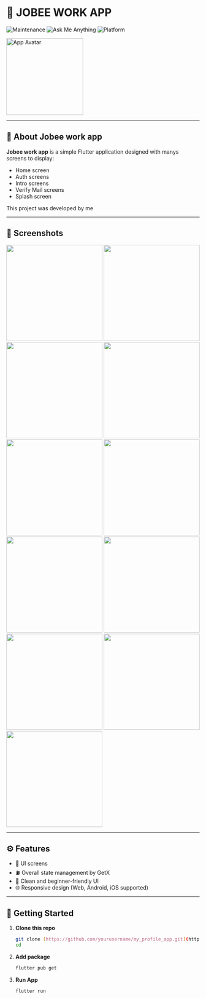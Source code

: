 # 🎯 JOBEE WORK APP

![Maintenance](https://img.shields.io/badge/Maintenance-yes-brightgreen) 
![Ask Me Anything](https://img.shields.io/badge/Ask%20me-anything-1abc9c.svg)
![Platform](https://img.shields.io/badge/Platform-Android%20%7C%20iOS%20%7C%20Web-blue)

<img src="https://drive.google.com/u/0/drive-viewer/AKGpihZhSFzteQ_THwhQ-mERNb3pqtQDT2IUfKFx2s1j3xz60oB1Tp-6woA0X6PxTdqvjLLVNQ5e1X27LTUv4N3ofY_bRjm2XxDGaqU=s1600-rw-v1" width="200" alt="App Avatar" align="center" />

---

## 📌 About Jobee work app

**Jobee work app** is a simple Flutter application designed with manys screens to display:

- Home screen
- Auth screens
- Intro screens
- Verify Mail screens
- Splash screen

This project was developed by me

---

## 📸 Screenshots

<p float="left">
  <img src="https://res.cloudinary.com/drkjgtjx7/image/upload/v1753985294/Screenshot_2025-08-01-01-05-57-407_com.example.my_app_test_awdfoc.jpg" width="250" />
  <img src="https://res.cloudinary.com/drkjgtjx7/image/upload/v1753985264/Screenshot_2025-08-01-01-03-49-031_com.example.my_app_test_etroxq.jpg" width="250" />
  <img src="https://res.cloudinary.com/drkjgtjx7/image/upload/v1753985265/Screenshot_2025-08-01-01-05-54-205_com.example.my_app_test_aw9cau.jpg" width="250" />
  <img src="https://res.cloudinary.com/drkjgtjx7/image/upload/v1753985265/Screenshot_2025-08-01-01-04-15-844_com.example.my_app_test_p0hpbh.jpg" width="250" />
  <img src="https://res.cloudinary.com/drkjgtjx7/image/upload/v1753985264/Screenshot_2025-08-01-01-03-27-817_com.example.my_app_test_fkx0oo.jpg" width="250" />
  <img src="https://res.cloudinary.com/drkjgtjx7/image/upload/v1753985264/Screenshot_2025-08-01-01-02-30-476_com.example.my_app_test_h3edyg.jpg" width="250" />
  <img src="https://res.cloudinary.com/drkjgtjx7/image/upload/v1753985264/Screenshot_2025-08-01-01-03-06-553_com.example.my_app_test_iytg3r.jpg" width="250" />
  <img src="https://res.cloudinary.com/drkjgtjx7/image/upload/v1753985264/Screenshot_2025-08-01-01-02-16-202_com.example.my_app_test_csknbo.jpg" width="250" />
  <img src="https://res.cloudinary.com/drkjgtjx7/image/upload/v1753985264/Screenshot_2025-08-01-01-02-25-607_com.example.my_app_test_pu2knf.jpg" width="250" />
  <img src="https://res.cloudinary.com/drkjgtjx7/image/upload/v1753985264/Screenshot_2025-08-01-01-02-28-325_com.example.my_app_test_mq13qa.jpg" width="250" />
  <img src="https://res.cloudinary.com/drkjgtjx7/image/upload/v1753985263/Screenshot_2025-08-01-01-02-21-832_com.example.my_app_test_ln2xb6.jpg" width="250" />
  
</p>

---

## ⚙️ Features

- 🧑 UI screens
- ⛽ Overall state management by GetX
- 🎨 Clean and beginner-friendly UI
- 🌐 Responsive design (Web, Android, iOS supported)

---

## 🚀 Getting Started

1. **Clone this repo**
   ```bash
   git clone [https://github.com/yourusername/my_profile_app.git](https://github.com/bladeonfire2402/Jobee_Work_APP.git)
   cd 
2. **Add package**
   ```bash
   flutter pub get
3. **Run App**
   ```bash
   flutter run
   
   
